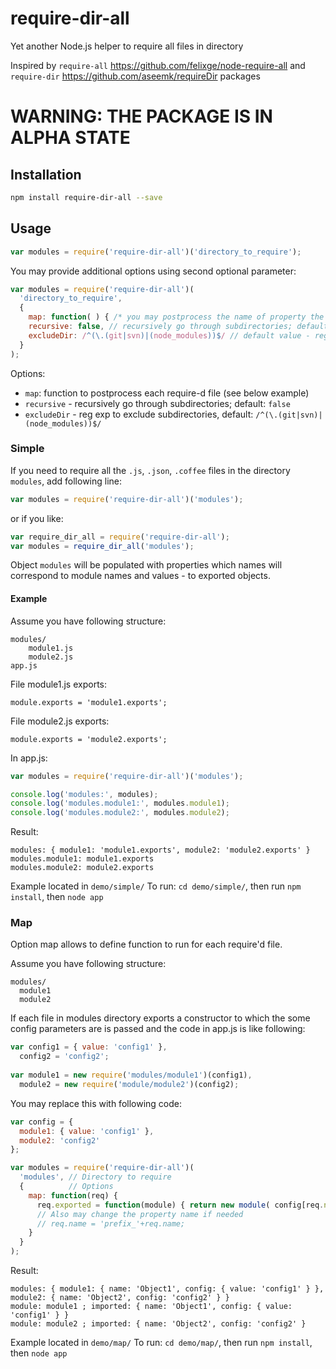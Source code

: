 require-dir-all
=================

Yet another Node.js helper to require all files in directory

Inspired by ```require-all``` https://github.com/felixge/node-require-all and 
```require-dir``` https://github.com/aseemk/requireDir packages

# WARNING: THE PACKAGE IS IN ALPHA STATE

## Installation

```sh
npm install require-dir-all --save
```

## Usage

```js
var modules = require('require-dir-all')('directory_to_require');
```
    
You may provide additional options using second optional parameter:

```js
var modules = require('require-dir-all')(
  'directory_to_require',
  {
    map: function( ) { /* you may postprocess the name of property the module will be stored and exported object */ }
    recursive: false, // recursively go through subdirectories; default: false
    excludeDir: /^(\.(git|svn)|(node_modules))$/ // default value - reg exp to exclude subdirectories
  }
);
```

Options:    
- ```map```: function to postprocess each require-d file (see below example)
- ```recursive```  - recursively go through subdirectories; default: ```false```
- ```excludeDir``` - reg exp to exclude subdirectories, default: ```/^(\.(git|svn)|(node_modules))$/```

### Simple
If you need to require all the ```.js```, ```.json```, ```.coffee``` files in the directory ```modules```, add following line:

```js
var modules = require('require-dir-all')('modules');
```
    
or if you like:
    
```js
var require_dir_all = require('require-dir-all');
var modules = require_dir_all('modules');
```

Object ```modules``` will be populated with properties which names will correspond to module names and values - to exported 
objects. 

#### Example 
 
Assume you have following structure:

```
modules/
    module1.js
    module2.js
app.js
```

File module1.js exports:

```
module.exports = 'module1.exports';
```

File module2.js exports:

```
module.exports = 'module2.exports';
```

In app.js:

```js
var modules = require('require-dir-all')('modules');

console.log('modules:', modules);
console.log('modules.module1:', modules.module1);
console.log('modules.module2:', modules.module2);
```
    
Result:

```
modules: { module1: 'module1.exports', module2: 'module2.exports' }
modules.module1: module1.exports
modules.module2: module2.exports
```

Example located in ```demo/simple/```
To run: ```cd demo/simple/```, then run ```npm install```, then ```node app```

### Map

Option map allows to define function to run for each require'd file.

Assume you have following structure:

```
modules/
  module1
  module2
```

If each file in modules directory exports a constructor to which the some config parameters are is passed and the code 
in app.js is like following:

```js
var config1 = { value: 'config1' },
  config2 = 'config2';
  
var module1 = new require('modules/module1')(config1),
  module2 = new require('module/module2')(config2);
```

You may replace this with following code:

```js
var config = {
  module1: { value: 'config1' },
  module2: 'config2'
};

var modules = require('require-dir-all')(
  'modules', // Directory to require
  {          // Options
    map: function(req) {
      req.exported = function(module) { return new module( config[req.name] ); };
      // Also may change the property name if needed
      // req.name = 'prefix_'+req.name;
    }
  }
);
```
    
Result:

```
modules: { module1: { name: 'Object1', config: { value: 'config1' } }, module2: { name: 'Object2', config: 'config2' } }
module: module1 ; imported: { name: 'Object1', config: { value: 'config1' } }
module: module2 ; imported: { name: 'Object2', config: 'config2' }
```

Example located in ```demo/map/```
To run: ```cd demo/map/```, then run ```npm install```, then ```node app```
